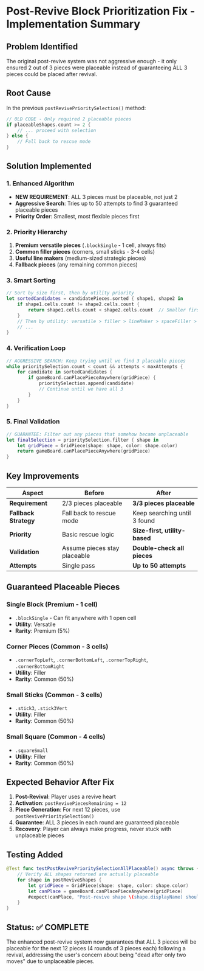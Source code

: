 # Post-Revive Block Prioritization Fix - Implementation Summary

## Problem Identified

The original post-revive system was not aggressive enough - it only ensured 2 out of 3 pieces were placeable instead of guaranteeing ALL 3 pieces could be placed after revival.

## Root Cause

In the previous `postRevivePrioritySelection()` method:

```swift
// OLD CODE - Only required 2 placeable pieces
if placeableShapes.count >= 2 {
    // ... proceed with selection
} else {
    // Fall back to rescue mode
}
```

## Solution Implemented

### 1. Enhanced Algorithm

- **NEW REQUIREMENT**: ALL 3 pieces must be placeable, not just 2
- **Aggressive Search**: Tries up to 50 attempts to find 3 guaranteed placeable pieces
- **Priority Order**: Smallest, most flexible pieces first

### 2. Priority Hierarchy

1. **Premium versatile pieces** (`.blockSingle` - 1 cell, always fits)
2. **Common filler pieces** (corners, small sticks - 3-4 cells)
3. **Useful line makers** (medium-sized strategic pieces)
4. **Fallback pieces** (any remaining common pieces)

### 3. Smart Sorting

```swift
// Sort by size first, then by utility priority
let sortedCandidates = candidatePieces.sorted { shape1, shape2 in
    if shape1.cells.count != shape2.cells.count {
        return shape1.cells.count < shape2.cells.count  // Smaller first
    }
    // Then by utility: versatile > filler > lineMaker > spaceFiller > bulky
    // ...
}
```

### 4. Verification Loop

```swift
// AGGRESSIVE SEARCH: Keep trying until we find 3 placeable pieces
while prioritySelection.count < count && attempts < maxAttempts {
    for candidate in sortedCandidates {
        if gameBoard.canPlacePieceAnywhere(gridPiece) {
            prioritySelection.append(candidate)
            // Continue until we have all 3
        }
    }
}
```

### 5. Final Validation

```swift
// GUARANTEE: Filter out any pieces that somehow became unplaceable
let finalSelection = prioritySelection.filter { shape in
    let gridPiece = GridPiece(shape: shape, color: shape.color)
    return gameBoard.canPlacePieceAnywhere(gridPiece)
}
```

## Key Improvements

| Aspect                | Before                       | After                         |
| --------------------- | ---------------------------- | ----------------------------- |
| **Requirement**       | 2/3 pieces placeable         | **3/3 pieces placeable**      |
| **Fallback Strategy** | Fall back to rescue mode     | Keep searching until 3 found  |
| **Priority**          | Basic rescue logic           | **Size-first, utility-based** |
| **Validation**        | Assume pieces stay placeable | **Double-check all pieces**   |
| **Attempts**          | Single pass                  | **Up to 50 attempts**         |

## Guaranteed Placeable Pieces

### Single Block (Premium - 1 cell)

- `.blockSingle` - Can fit anywhere with 1 open cell
- **Utility**: Versatile
- **Rarity**: Premium (5%)

### Corner Pieces (Common - 3 cells)

- `.cornerTopLeft`, `.cornerBottomLeft`, `.cornerTopRight`, `.cornerBottomRight`
- **Utility**: Filler
- **Rarity**: Common (50%)

### Small Sticks (Common - 3 cells)

- `.stick3`, `.stick3Vert`
- **Utility**: Filler
- **Rarity**: Common (50%)

### Small Square (Common - 4 cells)

- `.squareSmall`
- **Utility**: Filler
- **Rarity**: Common (50%)

## Expected Behavior After Fix

1. **Post-Revival**: Player uses a revive heart
2. **Activation**: `postRevivePiecesRemaining = 12`
3. **Piece Generation**: For next 12 pieces, use `postRevivePrioritySelection()`
4. **Guarantee**: ALL 3 pieces in each round are guaranteed placeable
5. **Recovery**: Player can always make progress, never stuck with unplaceable pieces

## Testing Added

```swift
@Test func testPostRevivePrioritySelectionAllPlaceable() async throws {
    // Verify ALL shapes returned are actually placeable
    for shape in postReviveShapes {
        let gridPiece = GridPiece(shape: shape, color: shape.color)
        let canPlace = gameBoard.canPlacePieceAnywhere(gridPiece)
        #expect(canPlace, "Post-revive shape \(shape.displayName) should be placeable but isn't")
    }
}
```

## Status: ✅ COMPLETE

The enhanced post-revive system now guarantees that ALL 3 pieces will be placeable for the next 12 pieces (4 rounds of 3 pieces each) following a revival, addressing the user's concern about being "dead after only two moves" due to unplaceable pieces.
